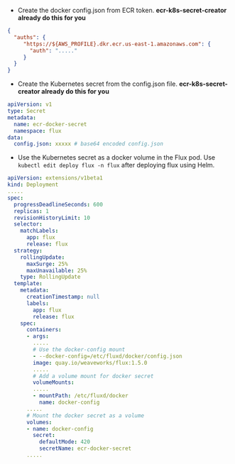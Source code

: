 
* Create the docker config.json from ECR token. __ecr-k8s-secret-creator already do this for you__

```json
{
  "auths": {
	 "https://${AWS_PROFILE}.dkr.ecr.us-east-1.amazonaws.com": {
	   "auth": "....."
	 }
  }
}
```

* Create the Kubernetes secret from the config.json file. __ecr-k8s-secret-creator already do this for you__

```yaml
apiVersion: v1
type: Secret
metadata:
  name: ecr-docker-secret
  namespace: flux
data:
  config.json: xxxxx # base64 encoded config.json
```

* Use the Kubernetes secret as a docker volume in the Flux pod. Use `kubectl edit deploy flux -n flux` after deploying flux using Helm.

```yaml
apiVersion: extensions/v1beta1
kind: Deployment
.....
spec:
  progressDeadlineSeconds: 600
  replicas: 1
  revisionHistoryLimit: 10
  selector:
    matchLabels:
      app: flux
      release: flux
  strategy:
    rollingUpdate:
      maxSurge: 25%
      maxUnavailable: 25%
    type: RollingUpdate
  template:
    metadata:
      creationTimestamp: null
      labels:
        app: flux
        release: flux
    spec:
      containers:
      - args:
        .....
        # Use the docker-config mount
        - --docker-config=/etc/fluxd/docker/config.json
        image: quay.io/weaveworks/flux:1.5.0
        .....
        # Add a volume mount for docker secret
        volumeMounts:
        .....
        - mountPath: /etc/fluxd/docker
          name: docker-config
      .....
      # Mount the docker secret as a volume
      volumes:
      - name: docker-config
        secret:
          defaultMode: 420
          secretName: ecr-docker-secret
      .....
 ```
